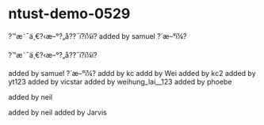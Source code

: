 # ntust-demo-0529

?™æ˜¯ä¸€?‹æ–°?„å??¯ï?ï¼ï?
added by samuel ?´æ–°ï¼?

?™æ˜¯ä¸€?‹æ–°?„å??¯ï?ï¼ï?



added by samuel ?´æ–°ï¼?
addd by kc
addd by Wei
added by kc2
added by yt123
added by vicstar
added by weihung_lai__123
added by phoebe

added by neil

added by neil
added by Jarvis


